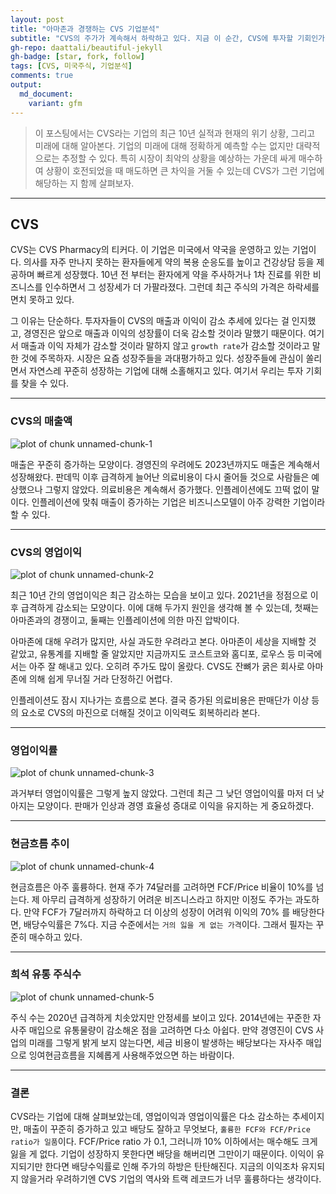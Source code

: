 ```yaml
---
layout: post
title: "아마존과 경쟁하는 CVS 기업분석"
subtitle: "CVS의 주가가 계속해서 하락하고 있다. 지금 이 순간, CVS에 투자할 기회인가?"
gh-repo: daattali/beautiful-jekyll
gh-badge: [star, fork, follow]
tags: [CVS, 미국주식, 기업분석]
comments: true
output:
  md_document:
    variant: gfm
---
```


>이 포스팅에서는 CVS라는 기업의 최근 10년 실적과 현재의 위기 상황, 그리고 미래에 대해 알아본다. 기업의 미래에 대해 정확하게 예측할 수는 없지만 대략적으로는 추정할 수 있다. 특히 시장이 최악의 상황을 예상하는 가운데 싸게 매수하여 상황이 호전되었을 때 매도하면 큰 차익을 거둘 수 있는데 CVS가 그런 기업에 해당하는 지 함께 살펴보자.


* * *

## CVS

CVS는 CVS Pharmacy의 티커다. 이 기업은 미국에서 약국을 운영하고 있는 기업이다. 의사를 자주 만나지 못하는 환자들에게 약의 복용 순응도를 높이고 건강상담 등을 제공하며 빠르게 성장했다. 10년 전 부터는 환자에게 약을 주사하거나 1차 진료를 위한 비즈니스를 인수하면서 그 성장세가 더 가팔라졌다. 그런데 최근 주식의 가격은 하락세를 면치 못하고 있다.

그 이유는 단순하다. 투자자들이 CVS의 매출과 이익이 감소 추세에 있다는 걸 인지했고, 경영진은 앞으로 매출과 이익의 성장률이 더욱 감소할 것이라 말했기 때문이다. 여기서 매출과 이익 자체가 감소할 것이라 말하지 않고 ``growth rate``가 감소할 것이라고 말한 것에 주목하자. 시장은 요즘 성장주들을 과대평가하고 있다. 성장주들에 관심이 쏠리면서 자연스레 꾸준히 성장하는 기업에 대해 소홀해지고 있다. 여기서 우리는 투자 기회를 찾을 수 있다.

* * *

### CVS의 매출액

![plot of chunk unnamed-chunk-1](https://github.com/brighter0630/brighter0630.github.io/blob/master/_posts/figure/2023-08-12-아마존과-경쟁하는-CVS-기업분석unnamed-chunk-1-1.png)

매출은 꾸준히 증가하는 모양이다. 경영진의 우려에도 2023년까지도 매출은 계속해서 성장해왔다. 판데믹 이후 급격하게 늘어난 의료비용이 다시 줄어들 것으로 사람들은 예상했으나 그렇지 않았다. 의료비용은 계속해서 증가했다. 인플레이션에도 끄떡 없이 말이다. 인플레이션에 맞춰 매출이 증가하는 기업은 비즈니스모델이 아주 강력한 기업이라 할 수 있다.


* * *


### CVS의 영업이익
![plot of chunk unnamed-chunk-2](https://github.com/brighter0630/brighter0630.github.io/blob/master/_posts/figure/2023-08-12-아마존과-경쟁하는-CVS-기업분석unnamed-chunk-2-1.png)

최근 10년 간의 영업이익은 최근 감소하는 모습을 보이고 있다. 2021년을 정점으로 이후 급격하게 감소되는 모양이다. 이에 대해 두가지 원인을 생각해 볼 수 있는데, 첫째는 아마존과의 경쟁이고, 둘째는 인플레이션에 의한 마진 압박이다.

아마존에 대해 우려가 많지만, 사실 과도한 우려라고 본다. 아마존이 세상을 지배할 것 같았고, 유통계를 지배할 줄 알았지만 지금까지도 코스트코와 홈디포, 로우스 등 미국에서는 아주 잘 해내고 있다. 오히려 주가도 많이 올랐다. CVS도 잔뼈가 굵은 회사로 아마존에 의해 쉽게 무너질 거라 단정하긴 어렵다.

인플레이션도 잠시 지나가는 흐름으로 본다. 결국 증가된 의료비용은 판매단가 이상 등의 요소로 CVS의 마진으로 더해질 것이고 이익력도 회복하리라 본다.


* * *

### 영업이익률
![plot of chunk unnamed-chunk-3](https://github.com/brighter0630/brighter0630.github.io/blob/master/_posts/figure/2023-08-12-아마존과-경쟁하는-CVS-기업분석unnamed-chunk-3-1.png)

과거부터 영업이익률은 그렇게 높지 않았다. 그런데 최근 그 낮던 영업이익률 마저 더 낮아지는 모양이다. 판매가 인상과 경영 효율성 증대로 이익을 유지하는 게 중요하겠다.


* * *

### 현금흐름 추이
![plot of chunk unnamed-chunk-4](https://github.com/brighter0630/brighter0630.github.io/blob/master/_posts/figure/2023-08-12-아마존과-경쟁하는-CVS-기업분석unnamed-chunk-4-1.png)

현금흐름은 아주 훌륭하다. 현재 주가 74달러를 고려하면 FCF/Price 비율이 10%를 넘는다. 제 아무리 급격하게 성장하기 어려운 비즈니스라고 하지만 이정도 주가는 과도하다. 만약 FCF가 7달러까지 하락하고 더 이상의 성장이 어려워 이익의 70% 를 배당한다면, 배당수익률은 7%다. 지금 수준에서는 ``거의 잃을 게 없는 가격``이다. 그래서 필자는 꾸준히 매수하고 있다.

* * *

### 희석 유통 주식수
![plot of chunk unnamed-chunk-5](https://github.com/brighter0630/brighter0630.github.io/blob/master/_posts/figure/2023-08-12-아마존과-경쟁하는-CVS-기업분석unnamed-chunk-5-1.png)

주식 수는 2020년 급격하게 치솟았지만 안정세를 보이고 있다. 2014년에는 꾸준한 자사주 매입으로 유통물량이 감소해온 점을 고려하면 다소 아쉽다. 만약 경영진이 CVS 사업의 미래를 그렇게 밝게 보지 않는다면, 세금 비용이 발생하는 배당보다는 자사주 매입으로 잉여현금흐름을 지혜롭게 사용해주었으면 하는 바람이다.

* * *

### 결론

CVS라는 기업에 대해 살펴보았는데, 영업이익과 영업이익률은 다소 감소하는 추세이지만, 매출이 꾸준히 증가하고 있고 배당도 잘하고 무엇보다, ``훌륭한 FCF와 FCF/Price ratio가 일품``이다. FCF/Price ratio 가 0.1, 그러니까 10% 이하에서는 매수해도 크게 잃을 게 없다. 기업이 성장하지 못한다면 배당을 해버리면 그만이기 때문이다. 이익이 유지되기만 한다면 배당수익률로 인해 주가의 하방은 탄탄해진다. 지금의 이익조차 유지되지 않을거라 우려하기엔 CVS 기업의 역사와 트랙 레코드가 너무 훌륭하다는 생각이다.

